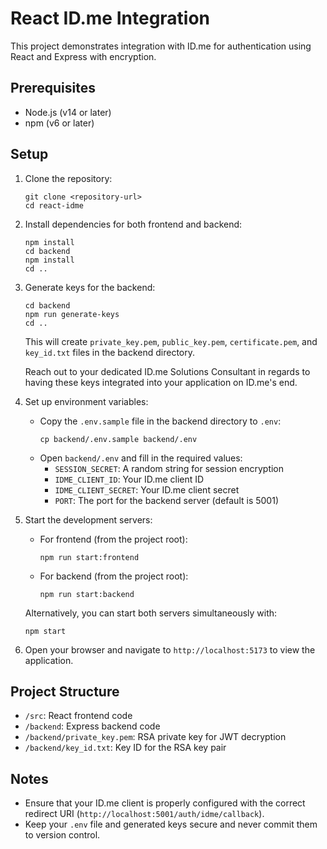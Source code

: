 # React ID.me Integration

This project demonstrates integration with ID.me for authentication using React and Express with encryption.

## Prerequisites

- Node.js (v14 or later)
- npm (v6 or later)

## Setup

1. Clone the repository:
   ```
   git clone <repository-url>
   cd react-idme
   ```

2. Install dependencies for both frontend and backend:
   ```
   npm install
   cd backend
   npm install
   cd ..
   ```

3. Generate keys for the backend:
   ```
   cd backend
   npm run generate-keys
   cd ..
   ```
   This will create `private_key.pem`, `public_key.pem`, `certificate.pem`, and `key_id.txt` files in the backend directory.

    Reach out to your dedicated ID.me Solutions Consultant in regards to having these keys integrated into your application on ID.me's end. 

4. Set up environment variables:
   - Copy the `.env.sample` file in the backend directory to `.env`:
     ```
     cp backend/.env.sample backend/.env
     ```
   - Open `backend/.env` and fill in the required values:
     - `SESSION_SECRET`: A random string for session encryption
     - `IDME_CLIENT_ID`: Your ID.me client ID
     - `IDME_CLIENT_SECRET`: Your ID.me client secret
     - `PORT`: The port for the backend server (default is 5001)

5. Start the development servers:
   - For frontend (from the project root):
     ```
     npm run start:frontend
     ```
   - For backend (from the project root):
     ```
     npm run start:backend
     ```

   Alternatively, you can start both servers simultaneously with:
   ```
   npm start
   ```

6. Open your browser and navigate to `http://localhost:5173` to view the application.

## Project Structure

- `/src`: React frontend code
- `/backend`: Express backend code
- `/backend/private_key.pem`: RSA private key for JWT decryption
- `/backend/key_id.txt`: Key ID for the RSA key pair

## Notes

- Ensure that your ID.me client is properly configured with the correct redirect URI (`http://localhost:5001/auth/idme/callback`).
- Keep your `.env` file and generated keys secure and never commit them to version control.
